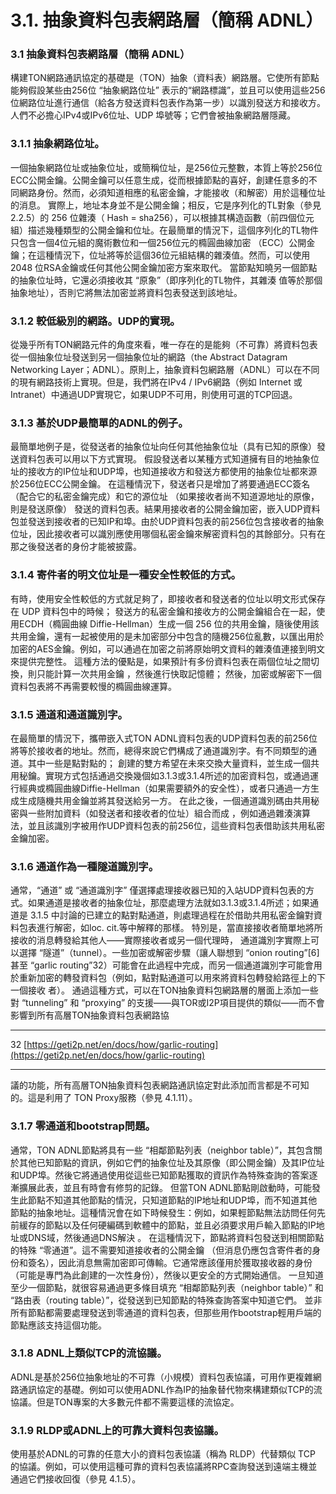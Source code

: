 # 3.1. 抽象資料包表網路層（簡稱 ADNL）

### 3.1	抽象資料包表網路層（簡稱 ADNL）

構建TON網路通訊協定的基礎是（TON）抽象（資料表）網路層。它使所有節點能夠假設某些由256位 “抽象網路位址” 表示的“網路標識”，並且可以使用這些256位網路位址進行通信（給各方發送資料包表作為第一步）以識別發送方和接收方。人們不必擔心IPv4或IPv6位址、UDP 埠號等；它們會被抽象網路層隱藏。

### 3.1.1	抽象網路位址。

一個抽象網路位址或抽象位址，或簡稱位址，是256位元整數，本質上等於256位ECC公開金鑰。公開金鑰可以任意生成，從而根據節點的喜好，創建任意多的不同網路身份。然而，必須知道相應的私密金鑰，才能接收（和解密）用於這種位址的消息。
實際上，地址本身並不是公開金鑰；相反，它是序列化的TL對象（參見 2.2.5）的 256 位雜湊（ Hash = sha256），可以根據其構造函數（前四個位元組）描述幾種類型的公開金鑰和位址。在最簡單的情況下，這個序列化的TL物件只包含一個4位元組的魔術數位和一個256位元的橢圓曲線加密
（ECC）公開金鑰；在這種情況下，位址將等於這個36位元組結構的雜湊值。然而，可以使用2048 位RSA金鑰或任何其他公開金鑰加密方案來取代。
當節點知曉另一個節點的抽象位址時，它還必須接收其 “原象”（即序列化的TL物件，其雜湊
值等於那個抽象地址），否則它將無法加密並將資料包表發送到該地址。

### 3.1.2	較低級別的網路。UDP的實現。

從幾乎所有TON網路元件的角度來看，唯一存在的是能夠（不可靠）將資料包表從一個抽象位址發送到另一個抽象位址的網路（the Abstract Datagram Networking Layer；ADNL）。原則上，抽象資料包網路層（ADNL）可以在不同的現有網路技術上實現。但是，我們將在IPv4
/ IPv6網路（例如 Internet 或 Intranet）中通過UDP實現它，如果UDP不可用，則使用可選的TCP回退。

### 3.1.3	基於UDP最簡單的ADNL的例子。

最簡單地例子是，從發送者的抽象位址向任何其他抽象位址（具有已知的原像）發送資料包表可以用以下方式實現。
假設發送者以某種方式知道擁有目的地抽象位址的接收方的IP位址和UDP埠，也知道接收方和發送方都使用的抽象位址都來源於256位ECC公開金鑰。
在這種情況下，發送者只是增加了將要通過ECC簽名（配合它的私密金鑰完成）和它的源位址
（如果接收者尚不知道源地址的原像，則是發送原像） 發送的資料包表。結果用接收者的公開金鑰加密，嵌入UDP資料包並發送到接收者的已知IP和埠。由於UDP資料包表的前256位包含接收者的抽象位址，因此接收者可以識別應使用哪個私密金鑰來解密資料包的其餘部分。只有在那之後發送者的身份才能被披露。

### 3.1.4	寄件者的明文位址是一種安全性較低的方式。

有時，使用安全性較低的方式就足夠了，即接收者和發送者的位址以明文形式保存在 UDP 資料包中的時候； 發送方的私密金鑰和接收方的公開金鑰組合在一起，使用ECDH（橢圓曲線
Diffie-Hellman）生成一個 256 位的共用金鑰，隨後使用該共用金鑰，還有一起被使用的是未加密部分中包含的隨機256位亂數，以匯出用於加密的AES金鑰。例如，可以通過在加密之前將原始明文資料的雜湊值連接到明文來提供完整性。
這種方法的優點是，如果預計有多份資料包表在兩個位址之間切換，則只能計算一次共用金鑰
，然後進行快取記憶體； 然後，加密或解密下一個資料包表將不再需要較慢的橢圓曲線運算。

### 3.1.5	通道和通道識別字。

在最簡單的情況下，攜帶嵌入式TON ADNL資料包表的UDP資料包表的前256位將等於接收者的地址。然而，總得來說它們構成了通道識別字。有不同類型的通道。其中一些是點對點的； 創建的雙方希望在未來交換大量資料，並生成一個共用秘鑰。實現方式包括通過交換幾個如3.1.3或3.1.4所述的加密資料包，或通過運行經典或橢圓曲線Diffie-Hellman（如果需要額外的安全性），或者只通過一方生成生成隨機共用金鑰並將其發送給另一方。
在此之後，一個通道識別碼由共用秘密與一些附加資料（如發送者和接收者的位址）組合而成
，例如通過雜湊演算法，並且該識別字被用作UDP資料包表的前256位，這些資料包表借助該共用私密金鑰加密。

### 3.1.6	通道作為一種隧道識別字。

通常，“通道” 或 “通道識別字” 僅選擇處理接收器已知的入站UDP資料包表的方式。如果通道是接收者的抽象位址，那麼處理方法就如3.1.3或3.1.4所述；如果通道是 3.1.5 中討論的已建立的點對點通道，則處理過程在於借助共用私密金鑰對資料包表進行解密，如loc. cit.等中解釋的那樣。
特別是，當直接接收者簡單地將所接收的消息轉發給其他人——實際接收者或另一個代理時， 通道識別字實際上可以選擇 “隧道”（tunnel）。一些加密或解密步驟（讓人聯想到 “onion routing”[6] 甚至 “garlic routing”32）可能會在此過程中完成，而另一個通道識別字可能會用於重新加密的轉發資料包（例如，點對點通道可以用來將資料包轉發給路徑上的下一個接收
者）。
通過這種方式，可以在TON抽象資料包網路層的層面上添加一些對 “tunneling” 和 “proxying”
的支援——與TOR或I2P項目提供的類似——而不會影響到所有高層TON抽象資料包表網路協

---

32 [https://geti2p.net/en/docs/how/garlic-routing](https://geti2p.net/en/docs/how/garlic-routing)

---

議的功能，所有高層TON抽象資料包表網路通訊協定對此添加而言都是不可知的。這是利用了
TON Proxy服務（參見 4.1.11）。

### 3.1.7	零通道和bootstrap問題。

通常，TON ADNL節點將具有一些 “相鄰節點列表（neighbor table）”，其包含關於其他已知節點的資訊，例如它們的抽象位址及其原像（即公開金鑰）及其IP位址和UDP埠。然後它將通過使用從這些已知節點獲取的資訊作為特殊查詢的答案逐漸擴展此表，並且有時會有修剪的記錄。
但當TON ADNL節點剛啟動時，可能發生此節點不知道其他節點的情況，只知道節點的IP地址和UDP埠，而不知道其他節點的抽象地址。這種情況會在如下時候發生：例如，如果輕節點無法訪問任何先前緩存的節點以及任何硬編碼到軟體中的節點，並且必須要求用戶輸入節點的IP地址或DNS域，然後通過DNS解決 。
在這種情況下，節點將資料包發送到相關節點的特殊 “零通道”。這不需要知道接收者的公開金鑰
（但消息仍應包含寄件者的身份和簽名），因此消息無需加密即可傳輸。它通常應該僅用於獲取接收器的身份（可能是專門為此創建的一次性身份），然後以更安全的方式開始通信。
一旦知道至少一個節點，就很容易通過更多條目填充 “相鄰節點列表（neighbor table）” 和
“路由表（routing table）”，從發送到已知節點的特殊查詢答案中知道它們。
並非所有節點都需要處理發送到零通道的資料包表，但那些用作bootstrap輕用戶端的節點應該支持這個功能。

### 3.1.8	ADNL上類似TCP的流協議。

ADNL是基於256位抽象地址的不可靠（小規模）資料包表協議，可用作更複雜網路通訊協定的基礎。例如可以使用ADNL作為IP的抽象替代物來構建類似TCP的流協議。但是TON專案的大多數元件都不需要這樣的流協定。

### 3.1.9	RLDP或ADNL上的可靠大資料包表協議。

使用基於ADNL的可靠的任意大小的資料包表協議（稱為 RLDP）代替類似 TCP 的協議。例如，可以使用這種可靠的資料包表協議將RPC查詢發送到遠端主機並通過它們接收回復（參見 4.1.5）。